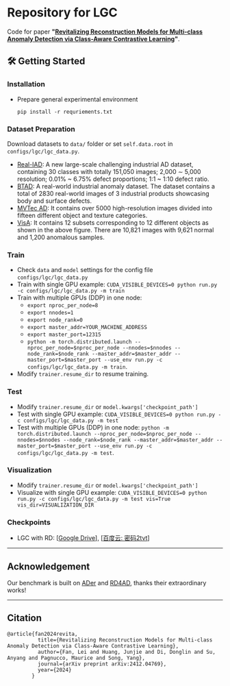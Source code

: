 # Repository for LGC
Code for paper **"[Revitalizing Reconstruction Models for Multi-class Anomaly Detection via Class-Aware Contrastive Learning](https://arxiv.org/abs/2412.04769)"**.


## 🛠️ Getting Started

### Installation
- Prepare general experimental environment
  ```shell
  pip install -r requriements.txt
  ```
  
### Dataset Preparation 
Download datasets to `data/` folder or set `self.data.root` in `configs/lgc/lgc_data.py`.
- [Real-IAD](https://realiad4ad.github.io/Real-IAD/): A new large-scale challenging industrial AD dataset, containing 30 classes with totally 151,050 images; 2,000 ∼ 5,000 resolution; 0.01% ~ 6.75% defect proportions; 1:1 ~ 1:10 defect ratio.
- [BTAD](https://github.com/pankajmishra000/VT-ADL): A real-world industrial anomaly dataset. The dataset contains a total of 2830 real-world images of 3 industrial products showcasing body and surface defects.
- [MVTec AD](https://www.mvtec.com/company/research/datasets/mvtec-ad/): It contains over 5000 high-resolution images divided into fifteen different object and texture categories.
- [VisA](https://github.com/amazon-science/spot-diff): It contains 12 subsets corresponding to 12 different objects as shown in the above figure. There are 10,821 images with 9,621 normal and 1,200 anomalous samples.

### Train
- Check `data` and `model` settings for the config file `configs/lgc/lgc_data.py`
- Train with single GPU example: `CUDA_VISIBLE_DEVICES=0 python run.py -c configs/lgc/lgc_data.py -m train`
- Train with multiple GPUs (DDP) in one node: 
  - `export nproc_per_node=8`
  - `export nnodes=1`
  - `export node_rank=0`
  - `export master_addr=YOUR_MACHINE_ADDRESS`
  - `export master_port=12315`
  - `python -m torch.distributed.launch --nproc_per_node=$nproc_per_node --nnodes=$nnodes --node_rank=$node_rank --master_addr=$master_addr --master_port=$master_port --use_env run.py -c configs/lgc/lgc_data.py -m train`.
- Modify `trainer.resume_dir` to resume training. 

### Test
- Modify `trainer.resume_dir` or `model.kwargs['checkpoint_path']`
- Test with single GPU example: `CUDA_VISIBLE_DEVICES=0 python run.py -c configs/lgc/lgc_data.py -m test`
- Test with multiple GPUs (DDP) in one node:  `python -m torch.distributed.launch --nproc_per_node=$nproc_per_node --nnodes=$nnodes --node_rank=$node_rank --master_addr=$master_addr --master_port=$master_port --use_env run.py -c configs/lgc/lgc_data.py -m test`.

### Visualization
- Modify `trainer.resume_dir` or `model.kwargs['checkpoint_path']`
- Visualize with single GPU example: `CUDA_VISIBLE_DEVICES=0 python run.py -c configs/lgc/lgc_data.py -m test vis=True vis_dir=VISUALIZATION_DIR`





### Checkpoints

- LGC with RD: [[Google Drive](https://drive.google.com/file/d/1gGDEpLWGW-MH4DP_4faDgQkQoCXdSt-S/view?usp=sharing)], [[百度云: 密码2tvt](https://pan.baidu.com/s/1MdA9AEBeyr8v7WqjifTjPA)]

---

## Acknowledgement

Our benchmark is built on [ADer](https://github.com/zhangzjn/ADer) and [RD4AD](https://github.com/hq-deng/RD4AD), thanks their extraordinary works!


---

## Citation
``` 
@article{fan2024revita,
          title={Revitalizing Reconstruction Models for Multi-class Anomaly Detection via Class-Aware Contrastive Learning},
          author={Fan, Lei and Huang, Junjie and Di, Donglin and Su, Anyang and Pagnucco, Maurice and Song, Yang},
          journal={arXiv preprint arXiv:2412.04769},
          year={2024}
        }

```